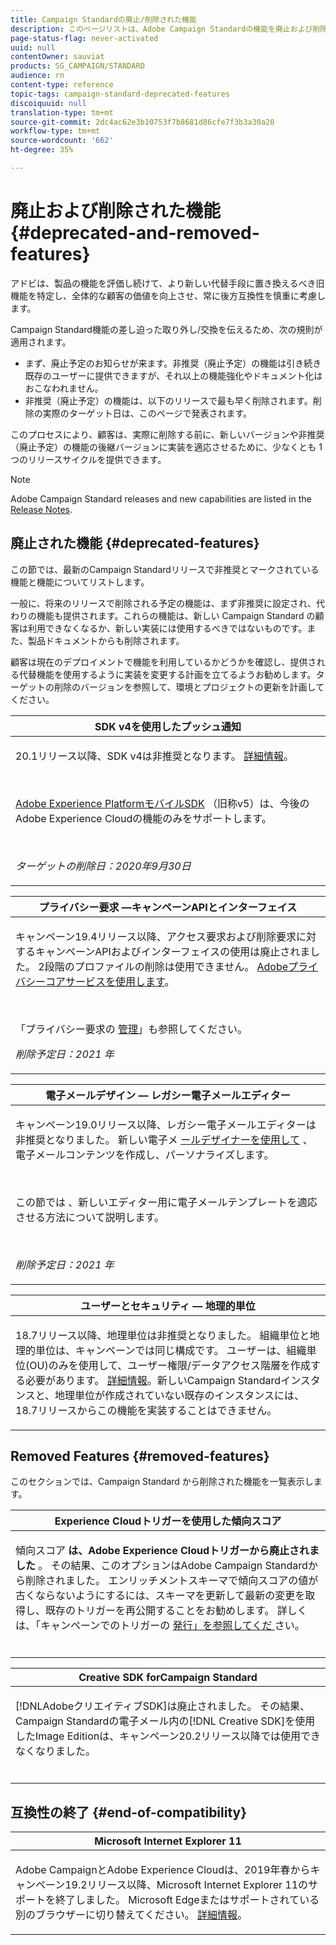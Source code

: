 ```yaml
---
title: Campaign Standardの廃止/削除された機能
description: このページリストは、Adobe Campaign Standardの機能を廃止および削除しました。
page-status-flag: never-activated
uuid: null
contentOwner: sauviat
products: SG_CAMPAIGN/STANDARD
audience: rn
content-type: reference
topic-tags: campaign-standard-deprecated-features
discoiquuid: null
translation-type: tm+mt
source-git-commit: 2dc4ac62e3b10753f7b8681d86cfe7f3b3a30a20
workflow-type: tm+mt
source-wordcount: '662'
ht-degree: 35%

---
```



# 廃止および削除された機能 {#deprecated-and-removed-features}

アドビは、製品の機能を評価し続けて、より新しい代替手段に置き換えるべき旧機能を特定し、全体的な顧客の価値を向上させ、常に後方互換性を慎重に考慮します。

Campaign Standard機能の差し迫った取り外し/交換を伝えるため、次の規則が適用されます。

* まず、廃止予定のお知らせが来ます。非推奨（廃止予定）の機能は引き続き既存のユーザーに提供できますが、それ以上の機能強化やドキュメント化はおこなわれません。
* 非推奨（廃止予定）の機能は、以下のリリースで最も早く削除されます。削除の実際のターゲット日は、このページで発表されます。

このプロセスにより、顧客は、実際に削除する前に、新しいバージョンや非推奨（廃止予定）の機能の後継バージョンに実装を適応させるために、少なくとも 1 つのリリースサイクルを提供できます。

>[!NOTE]
>Adobe Campaign Standard releases and new capabilities are listed in the [Release Notes](../../rn/using/release-notes.md).


## 廃止された機能 {#deprecated-features}

この節では、最新のCampaign Standardリリースで非推奨とマークされている機能と機能についてリストします。

一般に、将来のリリースで削除される予定の機能は、まず非推奨に設定され、代わりの機能も提供されます。これらの機能は、新しい Campaign Standard の顧客は利用できなくなるか、新しい実装には使用するべきではないものです。また、製品ドキュメントからも削除されます。

顧客は現在のデプロイメントで機能を利用しているかどうかを確認し、提供される代替機能を使用するように実装を変更する計画を立てるようお勧めします。ターゲットの削除のバージョンを参照して、環境とプロジェクトの更新を計画してください。

<table> 
 <thead> 
  <tr> 
   <th> <strong>SDK v4を使用したプッシュ通知</strong><br /> </th> 
  </tr> 
 </thead> 
 <tbody> 
  <tr> 
   <td> <p> 20.1リリース以降、SDK v4は非推奨となります。 <a href="https://aep-sdks.gitbook.io/docs/version-4-sdk-end-of-support-faq">詳細情報</a>。</p><br/>
   <p><a href="https://aep-sdks.gitbook.io/docs/">Adobe Experience PlatformモバイルSDK</a> （旧称v5）は、今後のAdobe Experience Cloudの機能のみをサポートします。</p></br>
     <p>
     <em>ターゲットの削除日：2020年9月30日</em></p>
     </td> 
  </tr> 
 </tbody> 
</table>
<table> 
 <thead> 
  <tr> 
   <th> <strong>プライバシー要求 —キャンペーンAPIとインターフェイス</strong><br /> </th> 
  </tr> 
 </thead> 
 <tbody> 
  <tr> 
   <td> <p>キャンペーン19.4リリース以降、アクセス要求および削除要求に対するキャンペーンAPIおよびインターフェイスの使用は廃止されました。 2段階のプロファイルの削除は使用できません。 <a href="https://www.adobe.io/apis/experiencecloud/gdpr.html">Adobeプライバシーコアサービスを使用します</a>。</p></br>
   <p>「プライバシー要求の <a href="https://helpx.adobe.com/jp/campaign/kb/acs-privacy.html">管理</a>」も参照してください。</p>
  <p> 
  <em>削除予定日：2021 年</em></p>
   </td> 
  </tr> 
 </tbody> 
</table>

<table> 
 <thead> 
  <tr> 
   <th> <strong>電子メールデザイン — レガシー電子メールエディター</strong><br /> </th> 
  </tr> 
 </thead> 
 <tbody> 
  <tr> 
   <td> <p>キャンペーン19.0リリース以降、レガシー電子メールエディターは非推奨となりました。 新しい電子メ <a href="https://docs.adobe.com/content/help/en/campaign-standard/using/designing-content/designing-content-in-adobe-campaign.html">ールデザイナーを使用して</a> 、電子メールコンテンツを作成し、パーソナライズします。 </p></br>
   <p>この節では <a href="https://docs.adobe.com/content/help/ja-JP/campaign-standard/using/designing-content/building-email-content/using-existing-content.html"></a> 、新しいエディター用に電子メールテンプレートを適応させる方法について説明します。</p></br>
  <p> 
  <em>削除予定日：2021 年</em></p>
   </td> 
  </tr> 
 </tbody> 
</table>

<table> 
 <thead> 
  <tr> 
   <th> <strong>ユーザーとセキュリティ — 地理的単位</strong><br /> </th> 
  </tr> 
 </thead> 
 <tbody> 
  <tr> 
   <td> <p>18.7リリース以降、地理単位は非推奨となりました。 組織単位と地理的単位は、キャンペーンでは同じ構成です。 ユーザーは、組織単位(OU)のみを使用して、ユーザー権限/データアクセス階層を作成する必要があります。 <a href="https://helpx.adobe.com/campaign/standard/administration/using/organizational-units.html">詳細情報</a>。新しいCampaign Standardインスタンスと、地理単位が作成されていない既存のインスタンスには、18.7リリースからこの機能を実装することはできません。</p>
   </td> 
  </tr> 
 </tbody> 
</table>

## Removed Features {#removed-features}

このセクションでは、Campaign Standard から削除された機能を一覧表示します。

<table> 
 <thead> 
  <tr> 
   <th> <strong>Experience Cloudトリガーを使用した傾向スコア</strong><br /> </th> 
  </tr> 
 </thead> 
 <tbody> 
  <tr> 
   <td> <p>傾向スコア <b>は、Adobe Experience Cloudトリガーから廃止されました</b> 。 その結果、このオプションはAdobe Campaign Standardから削除されました。 エンリッチメントスキーマで傾向スコアの値が古くならないようにするには、スキーマを更新して最新の変更を取得し、既存のトリガーを再公開することをお勧めします。 詳しくは、「キャンペーンでのトリガーの <a href="https://docs.adobe.com/content/help/en/campaign-standard/using/integrating-with-adobe-cloud/working-with-campaign-and-triggers/using-triggers-in-campaign.html#publishing-trigger-in-campaign"> 発行」を参照してくだ </a>さい。
</p></br>
   </td> 
  </tr> 
 </tbody> 
</table>

<table> 
 <thead> 
  <tr> 
   <th> <strong>Creative SDK forCampaign Standard</strong><br /> </th> 
  </tr> 
 </thead> 
 <tbody> 
  <tr> 
   <td> <p>[!DNLAdobeクリエイティブSDK]は廃止されました。 その結果、Campaign Standardの電子メール内の[!DNL Creative SDK]を使用したImage Editionは、キャンペーン20.2リリース以降では使用できなくなりました。</p></br>
   </td> 
  </tr> 
 </tbody> 
</table>

## 互換性の終了 {#end-of-compatibility}

<table> 
 <thead> 
  <tr> 
   <th> <strong>Microsoft Internet Explorer 11</strong><br /> </th> 
  </tr> 
 </thead> 
 <tbody> 
  <tr> 
   <td> <p>Adobe CampaignとAdobe Experience Cloudは、2019年春からキャンペーン19.2リリース以降、Microsoft Internet Explorer 11のサポートを終了しました。 Microsoft Edgeまたはサポートされている別のブラウザーに切り替えてください。 <a href="https://docs.adobe.com/content/help/en/campaign-standard/using/administrating/about-configuration-guidelines.html#compatible-browsers">詳細情報</a>。</p>
   </td> 
  </tr> 
 </tbody> 
</table>

